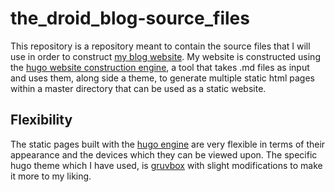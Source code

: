 # the_droid_blog-source_files

This repository is a repository meant to contain the source files that I will use in order to construct [my blog website](https://arjdroid.github.io). My website is constructed using the [hugo website construction engine](https://gohugo.io), a tool that takes .md files as input and uses them, along side a theme, to generate multiple static html pages within a master directory that can be used as a static website.

## Flexibility

The static pages built with the [hugo engine](https://gohugo.io) are very flexible in terms of their appearance and the devices which they can be viewed upon. The specific hugo theme which I have used, is [gruvbox](https://github.com/schnerring/hugo-theme-gruvbox) with slight modifications to make it more to my liking.
